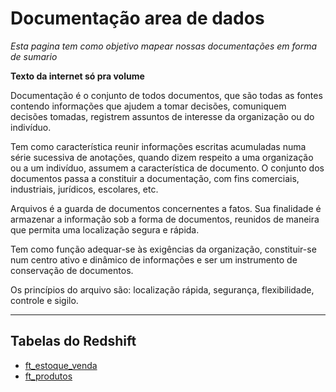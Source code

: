 # **Documentação area de dados**

_Esta pagina tem como objetivo mapear nossas documentações em forma de sumario_


**Texto da internet só pra volume**

Documentação é o conjunto de todos documentos, que são todas as fontes contendo informações que ajudem a tomar decisões, comuniquem decisões tomadas, registrem assuntos de interesse da organização ou do indivíduo.

Tem como característica reunir informações escritas acumuladas numa série sucessiva de anotações, quando dizem respeito a uma organização ou a um indivíduo, assumem a característica de documento. O conjunto dos documentos passa a constituir a documentação, com fins comerciais, industriais, jurídicos, escolares, etc.

Arquivos é a guarda de documentos concernentes a fatos. Sua finalidade é armazenar a informação sob a forma de documentos, reunidos de maneira que permita uma localização segura e rápida.

Tem como função adequar-se às exigências da organização, constituir-se num centro ativo e dinâmico de informações e ser um instrumento de conservação de documentos.

Os princípios do arquivo são: localização rápida, segurança, flexibilidade, controle e sigilo.


--------------------------------------------------------------------------------------

## **Tabelas do Redshift**

* [ft_estoque_venda](https://github.com/Henrique0liveira/Wiki/wiki/ft_estoque_venda)
* [ft_produtos](https://github.com/Henrique0liveira/Wiki/wiki/ft_produtos)
